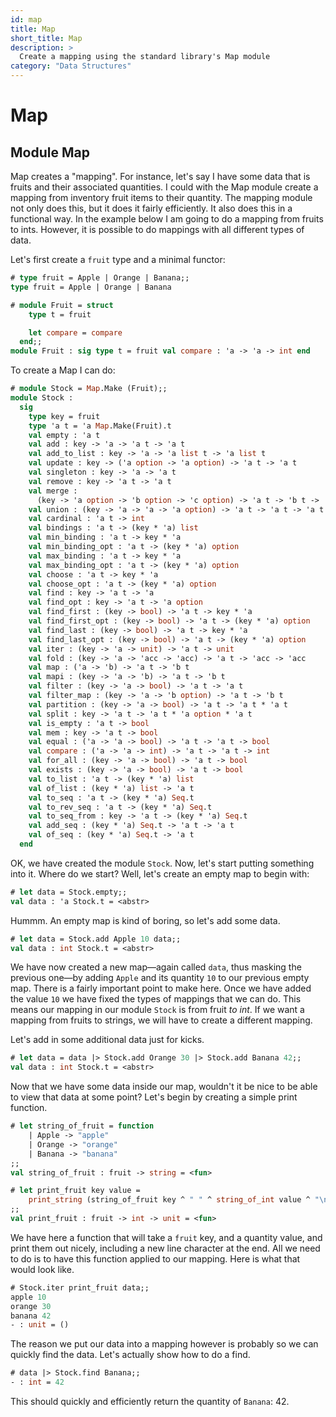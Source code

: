 ```yaml
---
id: map
title: Map
short_title: Map
description: >
  Create a mapping using the standard library's Map module
category: "Data Structures"
---
```


# Map

## Module Map

Map creates a "mapping". For instance, let's say I have some data that is
fruits and their associated quantities. I could with the Map module create
a mapping from inventory fruit items to their quantity. The mapping module not
only does this, but it does it fairly efficiently. It also does this in a
functional way. In the example below I am going to do a mapping from
fruits to ints. However, it is possible to do mappings with all
different types of data.

Let's first create a `fruit` type and a minimal functor:

```ocaml
# type fruit = Apple | Orange | Banana;;
type fruit = Apple | Orange | Banana

# module Fruit = struct
    type t = fruit

    let compare = compare
  end;;
module Fruit : sig type t = fruit val compare : 'a -> 'a -> int end
```

To create a Map I can do:

```ocaml
# module Stock = Map.Make (Fruit);;
module Stock :
  sig
    type key = fruit
    type 'a t = 'a Map.Make(Fruit).t
    val empty : 'a t
    val add : key -> 'a -> 'a t -> 'a t
    val add_to_list : key -> 'a -> 'a list t -> 'a list t
    val update : key -> ('a option -> 'a option) -> 'a t -> 'a t
    val singleton : key -> 'a -> 'a t
    val remove : key -> 'a t -> 'a t
    val merge :
      (key -> 'a option -> 'b option -> 'c option) -> 'a t -> 'b t -> 'c t
    val union : (key -> 'a -> 'a -> 'a option) -> 'a t -> 'a t -> 'a t
    val cardinal : 'a t -> int
    val bindings : 'a t -> (key * 'a) list
    val min_binding : 'a t -> key * 'a
    val min_binding_opt : 'a t -> (key * 'a) option
    val max_binding : 'a t -> key * 'a
    val max_binding_opt : 'a t -> (key * 'a) option
    val choose : 'a t -> key * 'a
    val choose_opt : 'a t -> (key * 'a) option
    val find : key -> 'a t -> 'a
    val find_opt : key -> 'a t -> 'a option
    val find_first : (key -> bool) -> 'a t -> key * 'a
    val find_first_opt : (key -> bool) -> 'a t -> (key * 'a) option
    val find_last : (key -> bool) -> 'a t -> key * 'a
    val find_last_opt : (key -> bool) -> 'a t -> (key * 'a) option
    val iter : (key -> 'a -> unit) -> 'a t -> unit
    val fold : (key -> 'a -> 'acc -> 'acc) -> 'a t -> 'acc -> 'acc
    val map : ('a -> 'b) -> 'a t -> 'b t
    val mapi : (key -> 'a -> 'b) -> 'a t -> 'b t
    val filter : (key -> 'a -> bool) -> 'a t -> 'a t
    val filter_map : (key -> 'a -> 'b option) -> 'a t -> 'b t
    val partition : (key -> 'a -> bool) -> 'a t -> 'a t * 'a t
    val split : key -> 'a t -> 'a t * 'a option * 'a t
    val is_empty : 'a t -> bool
    val mem : key -> 'a t -> bool
    val equal : ('a -> 'a -> bool) -> 'a t -> 'a t -> bool
    val compare : ('a -> 'a -> int) -> 'a t -> 'a t -> int
    val for_all : (key -> 'a -> bool) -> 'a t -> bool
    val exists : (key -> 'a -> bool) -> 'a t -> bool
    val to_list : 'a t -> (key * 'a) list
    val of_list : (key * 'a) list -> 'a t
    val to_seq : 'a t -> (key * 'a) Seq.t
    val to_rev_seq : 'a t -> (key * 'a) Seq.t
    val to_seq_from : key -> 'a t -> (key * 'a) Seq.t
    val add_seq : (key * 'a) Seq.t -> 'a t -> 'a t
    val of_seq : (key * 'a) Seq.t -> 'a t
  end

```

OK, we have created the module `Stock`.  Now, let's start putting
something into it.  Where do we start?  Well, let's create an empty
map to begin with:

```ocaml
# let data = Stock.empty;;
val data : 'a Stock.t = <abstr>
```

Hummm. An empty map is kind of boring, so let's add some data.

```ocaml
# let data = Stock.add Apple 10 data;;
val data : int Stock.t = <abstr>
```

We have now created a new map—again called `data`, thus masking the previous
one—by adding `Apple` and its quantity `10` to our previous empty map.
There is a fairly important point to make here. Once we have added the
value `10` we have fixed the types of mappings that we can do.
This means our mapping in our module `Stock` is from fruit _to int_.
If we want a mapping from fruits to strings, we will have to create a different mapping.

Let's add in some additional data just for kicks.

```ocaml
# let data = data |> Stock.add Orange 30 |> Stock.add Banana 42;;
val data : int Stock.t = <abstr>
```

Now that we have some data inside our map, wouldn't it be nice
to be able to view that data at some point? Let's begin by creating a
simple print function.

```ocaml
# let string_of_fruit = function
    | Apple -> "apple"
    | Orange -> "orange"
    | Banana -> "banana"
;;
val string_of_fruit : fruit -> string = <fun>

# let print_fruit key value =
    print_string (string_of_fruit key ^ " " ^ string_of_int value ^ "\n")
;;
val print_fruit : fruit -> int -> unit = <fun>
```

We have here a function that will take a `fruit` key, and a quantity value,
and print them out nicely, including a new line character at the end.
All we need to do is to have this function applied to our mapping. Here
is what that would look like.

```ocaml
# Stock.iter print_fruit data;;
apple 10
orange 30
banana 42
- : unit = ()
```
The reason we put our data into a mapping however is probably so we can
quickly find the data. Let's actually show how to do a find.

```ocaml
# data |> Stock.find Banana;;
- : int = 42
```

This should quickly and efficiently return the quantity of `Banana`: 42.

